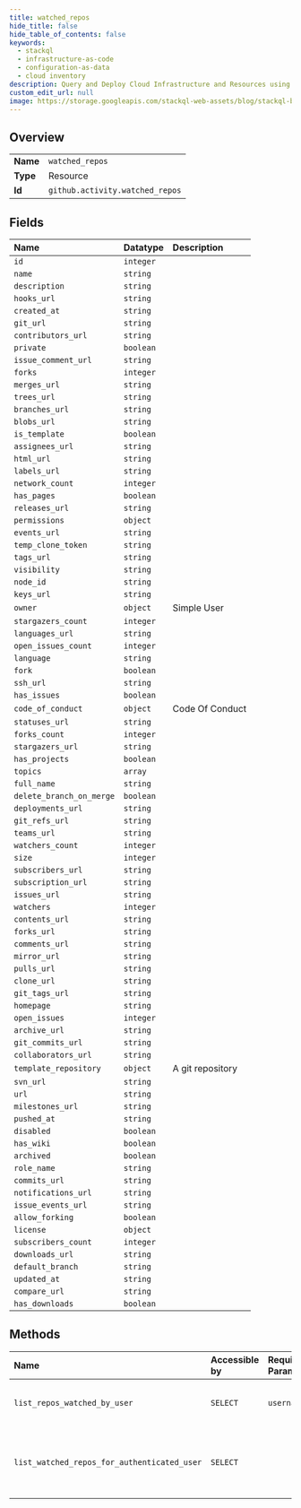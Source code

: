 ```yaml
---
title: watched_repos
hide_title: false
hide_table_of_contents: false
keywords:
  - stackql
  - infrastructure-as-code
  - configuration-as-data
  - cloud inventory
description: Query and Deploy Cloud Infrastructure and Resources using SQL
custom_edit_url: null
image: https://storage.googleapis.com/stackql-web-assets/blog/stackql-blog-post-featured-image.png
---
```

  
    

## Overview
<table><tbody>
<tr><td><b>Name</b></td><td><code>watched_repos</code></td></tr>
<tr><td><b>Type</b></td><td>Resource</td></tr>
<tr><td><b>Id</b></td><td><code>github.activity.watched_repos</code></td></tr>
</tbody></table>

## Fields
| Name | Datatype | Description |
|:-----|:---------|:------------|
| `id` | `integer` |  |
| `name` | `string` |  |
| `description` | `string` |  |
| `hooks_url` | `string` |  |
| `created_at` | `string` |  |
| `git_url` | `string` |  |
| `contributors_url` | `string` |  |
| `private` | `boolean` |  |
| `issue_comment_url` | `string` |  |
| `forks` | `integer` |  |
| `merges_url` | `string` |  |
| `trees_url` | `string` |  |
| `branches_url` | `string` |  |
| `blobs_url` | `string` |  |
| `is_template` | `boolean` |  |
| `assignees_url` | `string` |  |
| `html_url` | `string` |  |
| `labels_url` | `string` |  |
| `network_count` | `integer` |  |
| `has_pages` | `boolean` |  |
| `releases_url` | `string` |  |
| `permissions` | `object` |  |
| `events_url` | `string` |  |
| `temp_clone_token` | `string` |  |
| `tags_url` | `string` |  |
| `visibility` | `string` |  |
| `node_id` | `string` |  |
| `keys_url` | `string` |  |
| `owner` | `object` | Simple User |
| `stargazers_count` | `integer` |  |
| `languages_url` | `string` |  |
| `open_issues_count` | `integer` |  |
| `language` | `string` |  |
| `fork` | `boolean` |  |
| `ssh_url` | `string` |  |
| `has_issues` | `boolean` |  |
| `code_of_conduct` | `object` | Code Of Conduct |
| `statuses_url` | `string` |  |
| `forks_count` | `integer` |  |
| `stargazers_url` | `string` |  |
| `has_projects` | `boolean` |  |
| `topics` | `array` |  |
| `full_name` | `string` |  |
| `delete_branch_on_merge` | `boolean` |  |
| `deployments_url` | `string` |  |
| `git_refs_url` | `string` |  |
| `teams_url` | `string` |  |
| `watchers_count` | `integer` |  |
| `size` | `integer` |  |
| `subscribers_url` | `string` |  |
| `subscription_url` | `string` |  |
| `issues_url` | `string` |  |
| `watchers` | `integer` |  |
| `contents_url` | `string` |  |
| `forks_url` | `string` |  |
| `comments_url` | `string` |  |
| `mirror_url` | `string` |  |
| `pulls_url` | `string` |  |
| `clone_url` | `string` |  |
| `git_tags_url` | `string` |  |
| `homepage` | `string` |  |
| `open_issues` | `integer` |  |
| `archive_url` | `string` |  |
| `git_commits_url` | `string` |  |
| `collaborators_url` | `string` |  |
| `template_repository` | `object` | A git repository |
| `svn_url` | `string` |  |
| `url` | `string` |  |
| `milestones_url` | `string` |  |
| `pushed_at` | `string` |  |
| `disabled` | `boolean` |  |
| `has_wiki` | `boolean` |  |
| `archived` | `boolean` |  |
| `role_name` | `string` |  |
| `commits_url` | `string` |  |
| `notifications_url` | `string` |  |
| `issue_events_url` | `string` |  |
| `allow_forking` | `boolean` |  |
| `license` | `object` |  |
| `subscribers_count` | `integer` |  |
| `downloads_url` | `string` |  |
| `default_branch` | `string` |  |
| `updated_at` | `string` |  |
| `compare_url` | `string` |  |
| `has_downloads` | `boolean` |  |
## Methods
| Name | Accessible by | Required Params | Description |
|:-----|:--------------|:----------------|:------------|
| `list_repos_watched_by_user` | `SELECT` | `username` | Lists repositories a user is watching. |
| `list_watched_repos_for_authenticated_user` | `SELECT` |  | Lists repositories the authenticated user is watching. |
